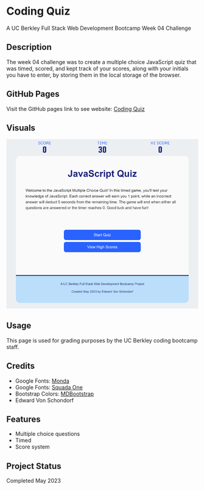# Coding Quiz
A UC Berkley Full Stack Web Development Bootcamp Week 04 Challenge

## Description

The week 04 challenge was to create a multiple choice JavaScript quiz that was timed, scored, and kept track of your scores, along with your initials you have to enter, by storing them in the local storage of the browser.  

## GitHub Pages

Visit the GitHub pages link to see website: [Coding Quiz](https://torvec.github.io/m4_coding_quiz/)

## Visuals

![JavaScript Quiz](./assets/img/site_screen_shot.png)

## Usage

This page is used for grading purposes by the UC Berkley coding bootcamp staff.

## Credits

- Google Fonts: [Monda](https://fonts.google.com/specimen/Monda?preview.text=SCORE&preview.size=60&preview.text_type=custom&category=Sans+Serif,Display,Monospace)
- Google Fonts: [Squada One](https://fonts.google.com/specimen/Squada+One?preview.text=69&preview.size=60&preview.text_type=custom&category=Sans+Serif,Display,Monospace)
- Bootstrap Colors: [MDBootstrap](https://mdbootstrap.com/docs/b4/jquery/css/colors/)
- Edward Von Schondorf

## Features

- Multiple choice questions
- Timed
- Score system

## Project Status

Completed May 2023